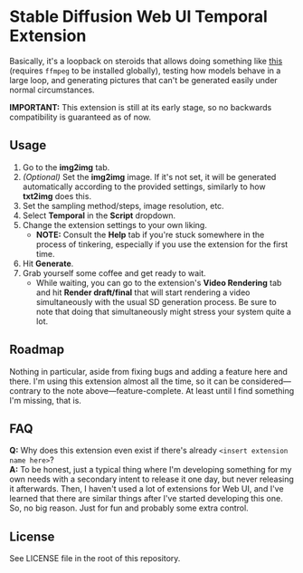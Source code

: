 # Stable Diffusion Web UI Temporal Extension
Basically, it's a loopback on steroids that allows doing something like [this](https://youtu.be/Q4gowAKcDNo) (requires `ffmpeg` to be installed globally), testing how models behave in a large loop, and generating pictures that can't be generated easily under normal circumstances.

**IMPORTANT:** This extension is still at its early stage, so no backwards compatibility is guaranteed as of now.



## Usage
1. Go to the **img2img** tab.
2. _(Optional)_ Set the **img2img** image. If it's not set, it will be generated automatically according to the provided settings, similarly to how **txt2img** does this.
3. Set the sampling method/steps, image resolution, etc.
4. Select **Temporal** in the **Script** dropdown.
5. Change the extension settings to your own liking.
    * **NOTE:** Consult the **Help** tab if you're stuck somewhere in the process of tinkering, especially if you use the extension for the first time.
6. Hit **Generate**.
7. Grab yourself some coffee and get ready to wait.
    * While waiting, you can go to the extension's **Video Rendering** tab and hit **Render draft/final** that will start rendering a video simultaneously with the usual SD generation process. Be sure to note that doing that simultaneously might stress your system quite a lot.



## Roadmap
Nothing in particular, aside from fixing bugs and adding a feature here and there. I'm using this extension almost all the time, so it can be considered—contrary to the note above—feature-complete. At least until I find something I'm missing, that is.



## FAQ
**Q:** Why does this extension even exist if there's already `<insert extension name here>`?  
**A:** To be honest, just a typical thing where I'm developing something for my own needs with a secondary intent to release it one day, but never releasing it afterwards. Then, I haven't used a lot of extensions for Web UI, and I've learned that there are similar things after I've started developing this one. So, no big reason. Just for fun and probably some extra control.



## License
See LICENSE file in the root of this repository.
